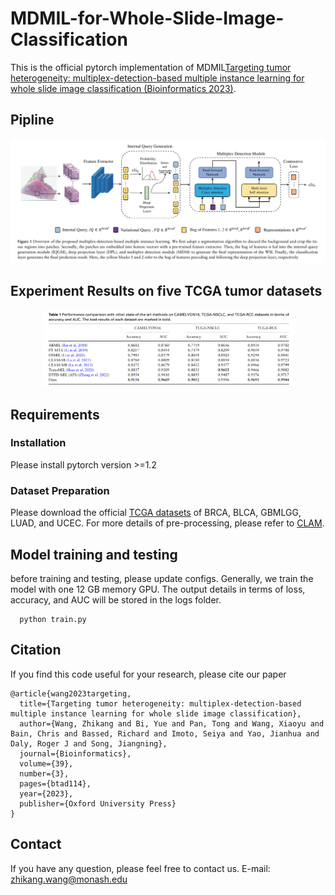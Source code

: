 # MDMIL-for-Whole-Slide-Image-Classification
This is the official pytorch implementation of MDMIL[Targeting tumor heterogeneity: multiplex-detection-based multiple instance learning for whole slide image classification (Bioinformatics 2023)](https://academic.oup.com/bioinformatics/article/39/3/btad114/7067746).


## Pipline
<div align="center">
  <img src="figures/fig1.png">
 </div>
 
 ## Experiment Results on five TCGA tumor datasets
 <div align="center">
  <img src="figures/fig2.png" width="400px"/>
 </div>

 
 ## Requirements
 ### Installation
Please install pytorch version >=1.2

 ### Dataset Preparation
 Please download the official [TCGA datasets](https://www.cancer.gov/ccg/research/genome-sequencing/tcga) of BRCA, BLCA, GBMLGG, LUAD, and UCEC. 
 For more details of pre-processing, please refer to [CLAM](https://github.com/mahmoodlab/CLAM).
 
 ## Model training and testing
 before training and testing, please update configs. Generally, we train the model with one 12 GB memory GPU. The output details in terms of loss, accuracy, and AUC will be stored in the logs folder. 
 ~~~~~~~~~~~~~~~~~~
   python train.py 
 ~~~~~~~~~~~~~~~~~~

## Citation

If you find this code useful for your research, please cite our paper

```
@article{wang2023targeting,
  title={Targeting tumor heterogeneity: multiplex-detection-based multiple instance learning for whole slide image classification},
  author={Wang, Zhikang and Bi, Yue and Pan, Tong and Wang, Xiaoyu and Bain, Chris and Bassed, Richard and Imoto, Seiya and Yao, Jianhua and Daly, Roger J and Song, Jiangning},
  journal={Bioinformatics},
  volume={39},
  number={3},
  pages={btad114},
  year={2023},
  publisher={Oxford University Press}
}
```

## Contact

If you have any question, please feel free to contact us. E-mail: [zhikang.wang@monash.edu](zhikang.wang@monash.edu) 

